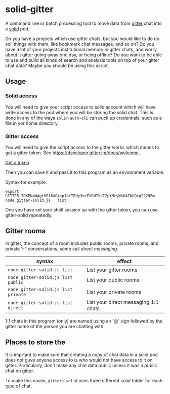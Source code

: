 # solid-gitter
A command line or batch processing tool to move data from [gitter](https://gitter.im)
chat into a [solid](https://solid.inrupt.net/) pod.

Do you have a projects which use gitter chats, but you would like to do do soli things
with them, like bookmark chat messages, and so on?
Do you have a lot of your projects institutional memory in gitter chats, and worry about
it gitter going away one day, or being offline?  Do you want to be able to use and build all kinds of search and
analysis tools on top of your gitter chat data?  Maybe you should be using this script.


## Usage
### Solid access

You will need to give your script access to solid account which will have write access
to the pod where you will be storing the solid chat.   This is done in any of the ways 
`solid-auth-cli` can puck up credentials, such as a file in yor home directory.

### Gitter access

You will need to give the script access to the gitter world, which means to get a gitter token.
See https://developer.gitter.im/docs/welcome   .

[Get a token](https://developer.gitter.im/apps).

Then you can save it and pass it to this program as an environment variable.

Syntax for example:
```
export GITTER_TOKEN=W4gfhEf6XO4+p1bfTEHy3ncEVDUTksI2pYMryWhO4ZbhQrq2229Bm
node gitter-solid.js   list

```
One you have set your shell session up with the gitter token,
you can use gitter-solid repeatedly.

## Gitter rooms

In gitter, the concept of a room includes public rooms, private rooms, and private 1-1 conversations, some call *direct messaging*.

  syntax | effect
  ----------------------------|-----------------------
  `node gitter-solid.js list` | List your gitter rooms 
  `node gitter-solid.js list public` | List your public rooms 
  `node gitter-solid.js list private` | List your private rooms 
  `node gitter-solid.js list direct` | List your direct messaging 1:1 chats 
  
  1:1 chats in this program (only) are named  using an '@' sign followed by the gitter name of the person
  you are chatting with.
  
  ## Places to store the 
  
  It is imprtant to make sure that creating a copy of 
  chat data in a solid pod does not guve anyone access to is 
  who would not have access to it on gitter.   Particularly, don't make any chat 
  data public unless it was a public chat on gitter.
  
  To make this easier, `gitters-solid` uses three different solid folder for each type of chat.
  
  
  
  
  
  
